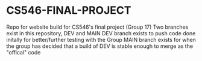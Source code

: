 # CS546-FINAL-PROJECT
Repo for website build for CS546's final project (Group 17)
Two branches exist in this repository, DEV and MAIN
DEV branch exists to push code done initally for better/further testing with the Group
MAIN branch exists for when the group has decided that a build of DEV is stable enough to merge as the "offical" code
